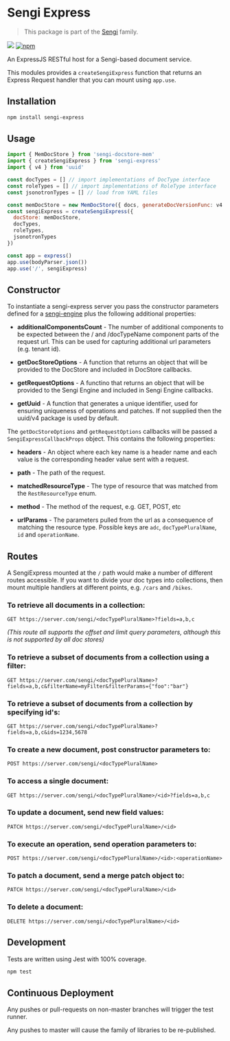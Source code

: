 # Sengi Express
 
> This package is part of the [Sengi](https://github.com/karlhulme/sengi) family.

![](https://github.com/karlhulme/sengi/workflows/CD/badge.svg)
[![npm](https://img.shields.io/npm/v/sengi-express.svg)](https://www.npmjs.com/package/sengi-express)

An ExpressJS RESTful host for a Sengi-based document service.

This modules provides a `createSengiExpress` function that returns an Express Request handler that you can mount using `app.use`.

## Installation

```bash
npm install sengi-express
```

## Usage

```javascript
import { MemDocStore } from 'sengi-docstore-mem'
import { createSengiExpress } from 'sengi-express'
import { v4 } from 'uuid'

const docTypes = [] // import implementations of DocType interface
const roleTypes = [] // import implementations of RoleType interface
const jsonotronTypes = [] // load from YAML files

const memDocStore = new MemDocStore({ docs, generateDocVersionFunc: v4 })
const sengiExpress = createSengiExpress({
  docStore: memDocStore,
  docTypes,
  roleTypes,
  jsonotronTypes
})

const app = express()
app.use(bodyParser.json())
app.use('/', sengiExpress)
```

## Constructor

To instantiate a sengi-express server you pass the constructor parameters defined for a [sengi-engine](https://github.com/karlhulme/sengi/blob/master/workspaces/sengi-engine/readme.md#constructor) plus the following additional properties:

* **additionalComponentsCount** - The number of additional components to be expected between the / and /docTypeName component parts of the request url.  This can be used for capturing additional url parameters (e.g. tenant id).

* **getDocStoreOptions** - A function that returns an object that will be provided to the DocStore and included in DocStore callbacks.

* **getRequestOptions** - A functino that returns an object that will be provided to the Sengi Engine and included in Sengi Engine callbacks.

* **getUuid** - A function that generates a unique identifier, used for ensuring uniqueness of operations and patches.  If not supplied then the uuid/v4 package is used by default.

The `getDocStoreOptions` and `getRequestOptions` callbacks will be passed a `SengiExpressCallbackProps` object.  This contains the following properties:

* **headers** - An object where each key name is a header name and each value is the corresponding header value sent with a request.

* **path** - The path of the request.

* **matchedResourceType** - The type of resource that was matched from the `RestResourceType` enum.

* **method** - The method of the request, e.g. GET, POST, etc

* **urlParams** - The parameters pulled from the url as a consequence of matching the resource type.  Possible keys are `adc`, `docTypePluralName`, `id` and `operationName`.


## Routes

A SengiExpress mounted at the `/` path would make a number of different routes accessible.  If you want to divide your doc types into collections, then mount multiple handlers at different points, e.g. `/cars` and `/bikes`.

### To retrieve all documents in a collection:

`GET https://server.com/sengi/<docTypePluralName>?fields=a,b,c`

*(This route all supports the offset and limit query parameters, although this is not supported by all doc stores)*

### To retrieve a subset of documents from a collection using a filter:

`GET https://server.com/sengi/<docTypePluralName>?fields=a,b,c&filterName=myFilter&filterParams={"foo":"bar"}`

### To retrieve a subset of documents from a collection by specifying id's:

`GET https://server.com/sengi/<docTypePluralName>?fields=a,b,c&ids=1234,5678`

### To create a new document, post constructor parameters to:

`POST https://server.com/sengi/<docTypePluralName>`

### To access a single document:

`GET https://server.com/sengi/<docTypePluralName>/<id>?fields=a,b,c`

### To update a document, send new field values:

`PATCH https://server.com/sengi/<docTypePluralName>/<id>`

### To execute an operation, send operation parameters to:

`POST https://server.com/sengi/<docTypePluralName>/<id>:<operationName>`

### To patch a document, send a merge patch object to:

`PATCH https://server.com/sengi/<docTypePluralName>/<id>`

### To delete a document:

`DELETE https://server.com/sengi/<docTypePluralName>/<id>`


## Development

Tests are written using Jest with 100% coverage.

```javascript
npm test
```


## Continuous Deployment

Any pushes or pull-requests on non-master branches will trigger the test runner.

Any pushes to master will cause the family of libraries to be re-published.